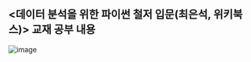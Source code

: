 ## <데이터 분석을 위한 파이썬 철저 입문(최은석, 위키북스)> 교재 공부 내용

![image](https://user-images.githubusercontent.com/77907077/208888158-cbfd09c1-b019-4b21-afd9-fc5d0b9ebfc6.png)
